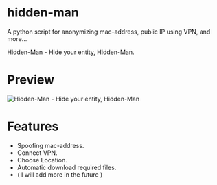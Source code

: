# hidden-man

A python script for anonymizing mac-address, public IP using VPN, and more...

Hidden-Man - Hide your entity, Hidden-Man.

# Preview
![Hidden-Man - Hide your entity, Hidden-Man](http://i.imgur.com/q2MisNz.png)

# Features
* Spoofing mac-address.
* Connect VPN.
* Choose Location.
* Automatic download required files.
* ( I will add more in the future )



